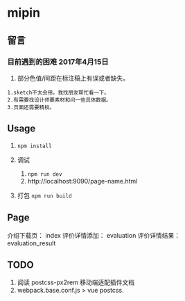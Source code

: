 # mipin

## 留言
### 目前遇到的困难 2017年4月15日
1. 部分色值/间距在标注稿上有误或者缺失。
> 
	1.sketch不太会用，我找朋友帮忙看一下。  
	2.有需要找设计师要素材和问一些具体数据。  
	3.页面还需要精校。

## Usage

1. `npm install`
2. 调试

	1. `npm run dev`
	2. http://localhost:9090/page-name.html

3. 打包 `npm run build`

## Page
介绍下载页： index
评价详情添加： evaluation
评价详情结果： evaluation_result

## TODO
1. 阅读 postcss-px2rem 移动端适配插件文档
2. webpack.base.conf.js > vue postcss.
